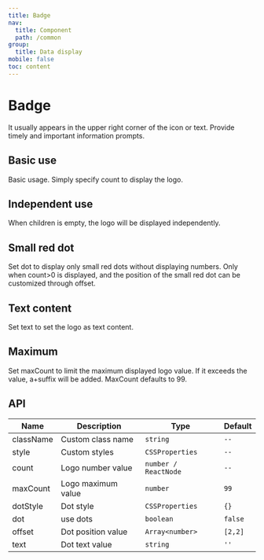 ```yaml
---
title: Badge
nav:
  title: Component
  path: /common
group:
  title: Data display
mobile: false
toc: content
---
```


# Badge

It usually appears in the upper right corner of the icon or text. Provide timely and important information prompts.

## Basic use

Basic usage. Simply specify count to display the logo.

<code src="./demos/index1.tsx"></code>

## Independent use

When children is empty, the logo will be displayed independently.

<code src="./demos/index2.tsx"></code>

## Small red dot

Set dot to display only small red dots without displaying numbers. Only when count>0 is displayed, and the position of the small red dot can be customized through offset.

<code src="./demos/index3.tsx"></code>

## Text content

Set text to set the logo as text content.

<code src="./demos/index4.tsx"></code>

## Maximum

Set maxCount to limit the maximum displayed logo value. If it exceeds the value, a+suffix will be added. MaxCount defaults to 99.

<code src="./demos/index5.tsx"></code>

## API

| Name      | Description        | Type                 | Default |
| --------- | ------------------ | -------------------- | ------- |
| className | Custom class name  | `string`             | `--`    |
| style     | Custom styles      | `CSSProperties`      | `--`    |
| count     | Logo number value  | `number / ReactNode` | `--`    |
| maxCount  | Logo maximum value | `number`             | `99`    |
| dotStyle  | Dot style          | `CSSProperties`      | `{}`    |
| dot       | use dots           | `boolean`            | `false` |
| offset    | Dot position value | `Array<number>`      | `[2,2]` |
| text      | Dot text value     | `string`             | `''`    |
